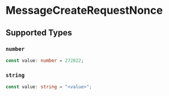 # MessageCreateRequestNonce


## Supported Types

### `number`

```typescript
const value: number = 272822;
```

### `string`

```typescript
const value: string = "<value>";
```

